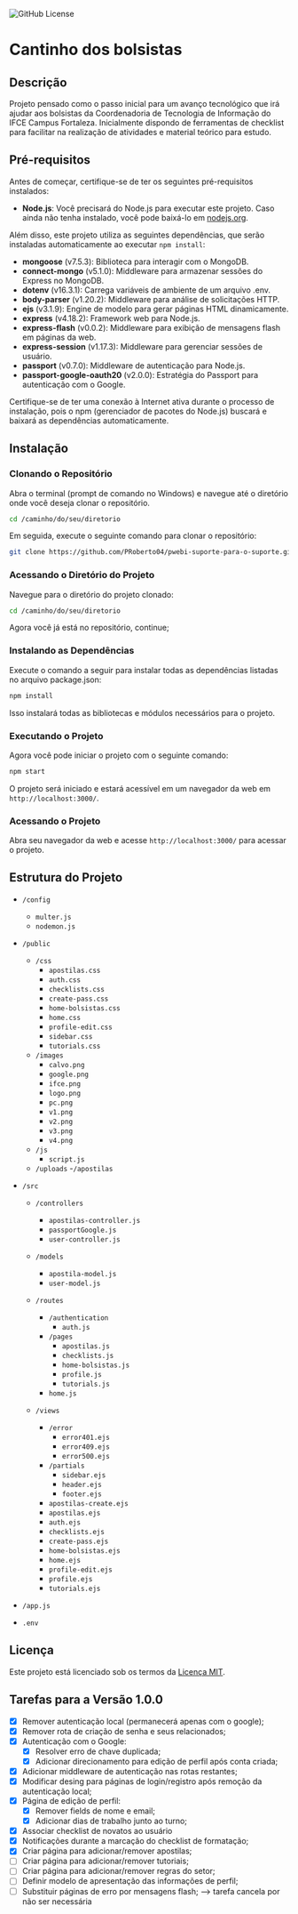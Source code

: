 ![GitHub License](https://img.shields.io/github/license/PRoberto04/pwebi-suporte-para-o-suporte)

# Cantinho dos bolsistas

## Descrição

Projeto pensado como o passo inicial para um avanço tecnológico que irá ajudar aos bolsistas da Coordenadoria de Tecnologia de Informação do IFCE Campus Fortaleza. Inicialmente dispondo de ferramentas de checklist para facilitar na realização de atividades e material teórico para estudo.

## Pré-requisitos

Antes de começar, certifique-se de ter os seguintes pré-requisitos instalados:

- **Node.js**: Você precisará do Node.js para executar este projeto. Caso ainda não tenha instalado, você pode baixá-lo em [nodejs.org](https://nodejs.org/).

Além disso, este projeto utiliza as seguintes dependências, que serão instaladas automaticamente ao executar `npm install`:

- **mongoose** (v7.5.3): Biblioteca para interagir com o MongoDB.
- **connect-mongo** (v5.1.0): Middleware para armazenar sessões do Express no MongoDB.
- **dotenv** (v16.3.1): Carrega variáveis de ambiente de um arquivo .env.
- **body-parser** (v1.20.2): Middleware para análise de solicitações HTTP.
- **ejs** (v3.1.9): Engine de modelo para gerar páginas HTML dinamicamente.
- **express** (v4.18.2): Framework web para Node.js.
- **express-flash** (v0.0.2): Middleware para exibição de mensagens flash em páginas da web.
- **express-session** (v1.17.3): Middleware para gerenciar sessões de usuário.
- **passport** (v0.7.0): Middleware de autenticação para Node.js.
- **passport-google-oauth20** (v2.0.0): Estratégia do Passport para autenticação com o Google.

Certifique-se de ter uma conexão à Internet ativa durante o processo de instalação, pois o npm (gerenciador de pacotes do Node.js) buscará e baixará as dependências automaticamente.

## Instalação

### Clonando o Repositório

Abra o terminal (prompt de comando no Windows) e navegue até o diretório onde você deseja clonar o repositório. 

```bash
cd /caminho/do/seu/diretorio
```

Em seguida, execute o seguinte comando para clonar o repositório:

```bash
git clone https://github.com/PRoberto04/pwebi-suporte-para-o-suporte.git
```
### Acessando o Diretório do Projeto

Navegue para o diretório do projeto clonado:

```bash
cd /caminho/do/seu/diretorio
```
Agora você já está no repositório, continue;

### Instalando as Dependências
Execute o comando a seguir para instalar todas as dependências listadas no arquivo package.json:

```bash
npm install
```

Isso instalará todas as bibliotecas e módulos necessários para o projeto.

### Executando o Projeto
Agora você pode iniciar o projeto com o seguinte comando:

```bash
npm start
```

O projeto será iniciado e estará acessível em um navegador da web em `http://localhost:3000/`.

### Acessando o Projeto

Abra seu navegador da web e acesse `http://localhost:3000/` para acessar o projeto.

## Estrutura do Projeto

- `/config`
  - `multer.js`
  - `nodemon.js`

- `/public`
  - `/css`
    - `apostilas.css`
    - `auth.css`
    - `checklists.css`
    - `create-pass.css`
    - `home-bolsistas.css`
    - `home.css`
    - `profile-edit.css`
    - `sidebar.css`
    - `tutorials.css`
  - `/images`
    - `calvo.png`
    - `google.png`
    - `ifce.png`
    - `logo.png`
    - `pc.png`
    - `v1.png`
    - `v2.png`
    - `v3.png`
    - `v4.png`
  - `/js`
    - `script.js`
  - `/uploads`
      -`/apostilas`
- `/src`
  - `/controllers`
    - `apostilas-controller.js`
    - `passportGoogle.js`
    - `user-controller.js`
  - `/models`
    - `apostila-model.js`
    - `user-model.js`
  - `/routes`
    - `/authentication`
      - `auth.js`
    - `/pages`
      - `apostilas.js`
      - `checklists.js`
      - `home-bolsistas.js`
      - `profile.js`
      - `tutorials.js`
    - `home.js`

  - `/views`
    - `/error`
      - `error401.ejs`
      - `error409.ejs`
      - `error500.ejs`
    - `/partials`
      - `sidebar.ejs`
      - `header.ejs`
      - `footer.ejs`
    - `apostilas-create.ejs`
    - `apostilas.ejs`
    - `auth.ejs`
    - `checklists.ejs`
    - `create-pass.ejs`
    - `home-bolsistas.ejs`
    - `home.ejs`
    - `profile-edit.ejs`
    - `profile.ejs`
    - `tutorials.ejs`
- `/app.js`
- `.env`


## Licença

Este projeto está licenciado sob os termos da [Licença MIT](LICENSE).

## Tarefas para a Versão 1.0.0

- [X] Remover autenticação local (permanecerá apenas com o google);
- [X] Remover rota de criação de senha e seus relacionados;
- [X] Autenticação com o Google:
  - [X] Resolver erro de chave duplicada;
  - [X] Adicionar direcionamento para edição de perfil após conta criada;
- [X] Adicionar middleware de autenticação nas rotas restantes;
- [X] Modificar desing para páginas de login/registro após remoção da autenticação local;
- [X] Página de edição de perfil:
  - [X] Remover fields de nome e email;
  - [X] Adicionar dias de trabalho junto ao turno;
- [X] Associar checklist de novatos ao usuário
- [X] Notificações durante a marcação do checklist de formatação;
- [X] Criar página para adicionar/remover apostilas; 
- [ ] Criar página para adicionar/remover tutoriais; 
- [ ] Criar página para adicionar/remover regras do setor;
- [ ] Definir modelo de apresentação das informações de perfil;
- [ ] Substituir páginas de erro por mensagens flash; --> tarefa cancela por não ser necessária